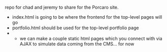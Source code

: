 repo for chad and jeremy to share for the Porcaro site.  


* index.html is going to be where the frontend for the top-level pages will go
* portfolio.html should be used for the top-level portfolio page
* * we can make a couple static html pages which you connect with via AJAX to simulate data coming from the CMS... for now
